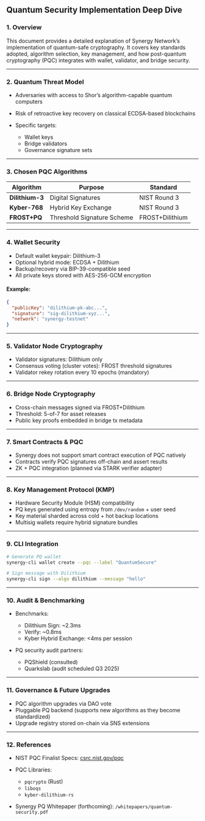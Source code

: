 ## Quantum Security Implementation Deep Dive

### 1. Overview

This document provides a detailed explanation of Synergy Network’s implementation of quantum-safe cryptography. It covers key standards adopted, algorithm selection, key management, and how post-quantum cryptography (PQC) integrates with wallet, validator, and bridge security.

---

### 2. Quantum Threat Model

* Adversaries with access to Shor’s algorithm-capable quantum computers
* Risk of retroactive key recovery on classical ECDSA-based blockchains
* Specific targets:

  * Wallet keys
  * Bridge validators
  * Governance signature sets

---

### 3. Chosen PQC Algorithms

| Algorithm       | Purpose                    | Standard        |
| --------------- | -------------------------- | --------------- |
| **Dilithium-3** | Digital Signatures         | NIST Round 3    |
| **Kyber-768**   | Hybrid Key Exchange        | NIST Round 3    |
| **FROST+PQ**    | Threshold Signature Scheme | FROST+Dilithium |

---

### 4. Wallet Security

* Default wallet keypair: Dilithium-3
* Optional hybrid mode: ECDSA + Dilithium
* Backup/recovery via BIP-39-compatible seed
* All private keys stored with AES-256-GCM encryption

#### Example:

```json
{
  "publicKey": "dilithium-pk-abc...",
  "signature": "sig-dilithium-xyz...",
  "network": "synergy-testnet"
}
```

---

### 5. Validator Node Cryptography

* Validator signatures: Dilithium only
* Consensus voting (cluster votes): FROST threshold signatures
* Validator rekey rotation every 10 epochs (mandatory)

---

### 6. Bridge Node Cryptography

* Cross-chain messages signed via FROST+Dilithium
* Threshold: 5-of-7 for asset releases
* Public key proofs embedded in bridge tx metadata

---

### 7. Smart Contracts & PQC

* Synergy does not support smart contract execution of PQC natively
* Contracts verify PQC signatures off-chain and assert results
* ZK + PQC integration (planned via STARK verifier adapter)

---

### 8. Key Management Protocol (KMP)

* Hardware Security Module (HSM) compatibility
* PQ keys generated using entropy from `/dev/random` + user seed
* Key material sharded across cold + hot backup locations
* Multisig wallets require hybrid signature bundles

---

### 9. CLI Integration

```bash
# Generate PQ wallet
synergy-cli wallet create --pqc --label "QuantumSecure"

# Sign message with Dilithium
synergy-cli sign --algo dilithium --message "hello"
```

---

### 10. Audit & Benchmarking

* Benchmarks:

  * Dilithium Sign: \~2.3ms
  * Verify: \~0.8ms
  * Kyber Hybrid Exchange: <4ms per session

* PQ security audit partners:

  * PQShield (consulted)
  * Quarkslab (audit scheduled Q3 2025)

---

### 11. Governance & Future Upgrades

* PQC algorithm upgrades via DAO vote
* Pluggable PQ backend (supports new algorithms as they become standardized)
* Upgrade registry stored on-chain via SNS extensions

---

### 12. References

* NIST PQC Finalist Specs: [csrc.nist.gov/pqc](https://csrc.nist.gov/Projects/post-quantum-cryptography)

* PQC Libraries:

  * `pqcrypto` (Rust)
  * `liboqs`
  * `kyber-dilithium-rs`

* Synergy PQ Whitepaper (forthcoming): `/whitepapers/quantum-security.pdf`
